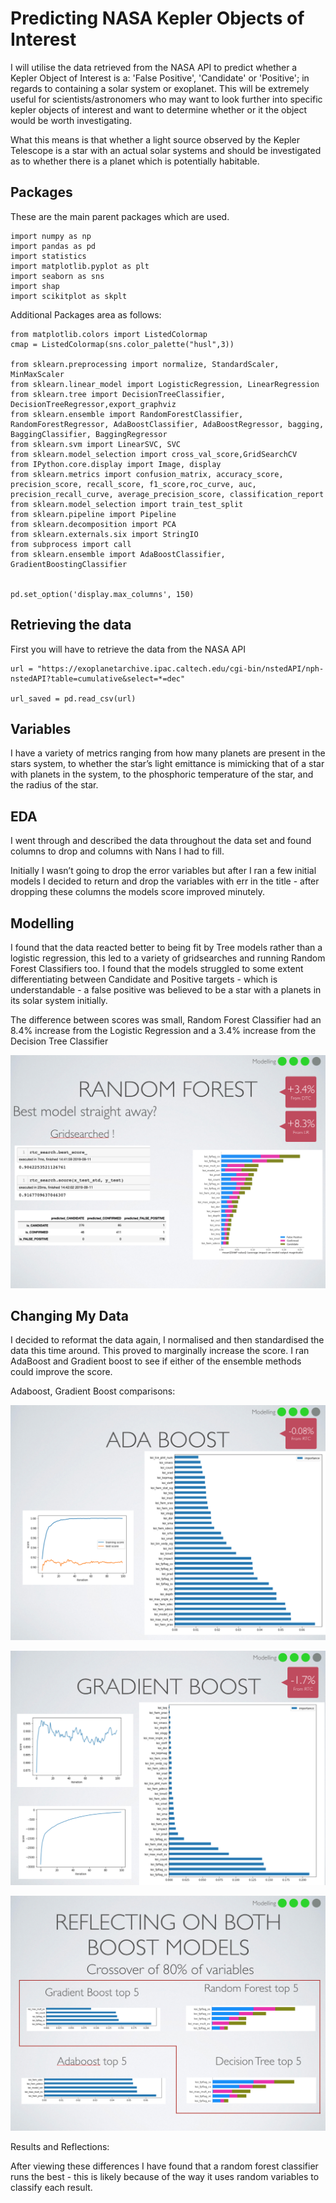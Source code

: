 # Predicting NASA Kepler Objects of Interest 

I will utilise the data retrieved from the NASA API to predict whether a Kepler Object of Interest is a: 'False Positive',
'Candidate' or 'Positive'; in regards to containing a solar system or exoplanet. This will be extremely useful for scientists/astronomers
who may want to look further into specific kepler objects of interest and want to determine whether or it the object
would be worth investigating.


 What this means is that whether a light source observed by the Kepler Telescope is a star with an actual solar systems and should be investigated as to whether there is a planet which is potentially habitable.

## Packages

These are the main parent packages which are used.

```
import numpy as np
import pandas as pd
import statistics
import matplotlib.pyplot as plt
import seaborn as sns
import shap
import scikitplot as skplt
```
Additional Packages area as follows:

```
from matplotlib.colors import ListedColormap
cmap = ListedColormap(sns.color_palette("husl",3))

from sklearn.preprocessing import normalize, StandardScaler, MinMaxScaler 
from sklearn.linear_model import LogisticRegression, LinearRegression
from sklearn.tree import DecisionTreeClassifier, DecisionTreeRegressor,export_graphviz
from sklearn.ensemble import RandomForestClassifier, RandomForestRegressor, AdaBoostClassifier, AdaBoostRegressor, bagging, BaggingClassifier, BaggingRegressor 
from sklearn.svm import LinearSVC, SVC
from sklearn.model_selection import cross_val_score,GridSearchCV
from IPython.core.display import Image, display
from sklearn.metrics import confusion_matrix, accuracy_score, precision_score, recall_score, f1_score,roc_curve, auc, precision_recall_curve, average_precision_score, classification_report
from sklearn.model_selection import train_test_split
from sklearn.pipeline import Pipeline
from sklearn.decomposition import PCA
from sklearn.externals.six import StringIO
from subprocess import call
from sklearn.ensemble import AdaBoostClassifier, GradientBoostingClassifier


pd.set_option('display.max_columns', 150)
```

## Retrieving the data

First you will have to retrieve the data from the NASA API

```
url = "https://exoplanetarchive.ipac.caltech.edu/cgi-bin/nstedAPI/nph-nstedAPI?table=cumulative&select=*=dec" 

url_saved = pd.read_csv(url)
```

## Variables

I have a variety of metrics ranging from how many planets are present in the stars system, to whether the star’s light emittance is mimicking that of a star with planets in the system, to the phosphoric temperature of the star, and the radius of the star.

## EDA

I went through and described the data throughout the data set and found columns to drop and columns with Nans I had to fill.

Initially I wasn’t going to drop the error variables but after I ran a few initial models I decided to return and drop the variables with err in the title - after dropping these columns the models score improved minutely.

## Modelling

I found that the data reacted better to being fit by Tree models rather than a logistic regression, this led to a variety of gridsearches and running Random Forest Classifiers too. I found that the models struggled to some extent differentiating between Candidate and Positive targets - which is understandable - a false positive was believed to be a star with a planets in its solar system initially.

The difference between scores was small, Random Forest Classifier had an 8.4% increase from the Logistic Regression and a 3.4% increase from the Decision Tree Classifier

![](images/random_forest_screen.png)

## Changing My Data

I decided to reformat the data again, I normalised and then standardised the data this time around. This proved to marginally increase the score. I ran AdaBoost and Gradient boost to see if either of the ensemble methods could improve the score.

Adaboost, Gradient Boost comparisons:

![](images/ada_boost.png)

![](images/grad_boost.png)

![](images/model_reflection.png)

Results and Reflections:

After viewing these differences I have found that a random forest classifier runs the best - this is likely because of the way it uses random variables to classify each result. 
